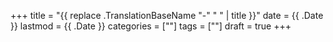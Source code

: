 +++
title = "{{ replace .TranslationBaseName "-" " " | title }}"
date = {{ .Date }}
lastmod = {{ .Date }}
categories = [""]
tags = [""]
draft = true
+++
